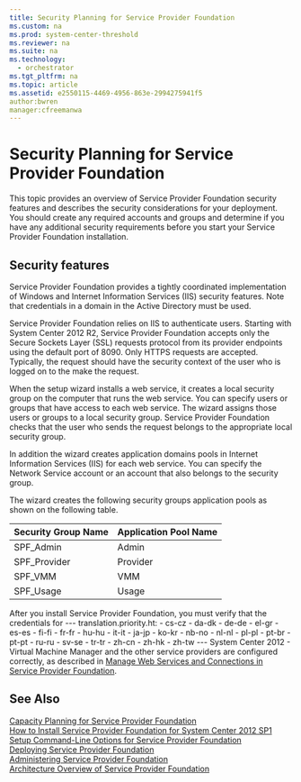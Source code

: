 ```yaml
---
title: Security Planning for Service Provider Foundation
ms.custom: na
ms.prod: system-center-threshold
ms.reviewer: na
ms.suite: na
ms.technology: 
  - orchestrator
ms.tgt_pltfrm: na
ms.topic: article
ms.assetid: e2550115-4469-4956-863e-2994275941f5
author:bwren
manager:cfreemanwa
---
```

# Security Planning for Service Provider Foundation
This topic provides an overview of Service Provider Foundation security features and describes the security considerations for your deployment. You should create any required accounts and groups and determine if you have any additional security requirements before you start your Service Provider Foundation installation.  
  
## Security features  
Service Provider Foundation provides a tightly coordinated implementation of Windows and Internet Information Services \(IIS\) security features. Note that credentials in a domain in the Active Directory must be used.  
  
Service Provider Foundation relies on IIS to authenticate users. Starting with System Center 2012 R2, Service Provider Foundation accepts only the Secure Sockets Layer \(SSL\) requests protocol from its provider endpoints using the default port of 8090. Only HTTPS requests are accepted. Typically, the request should have the security context of the user who is logged on to the make the request.  
  
When the setup wizard installs a web service, it creates a local security group on the computer that runs the web service. You can specify users or groups that have access to each web service. The wizard assigns those users or groups to a local security group. Service Provider Foundation checks that the user who sends the request belongs to the appropriate local security group.  
  
In addition the wizard creates application domains pools in Internet Information Services \(IIS\) for each web service. You can specify the Network Service account or an account that also belongs to the security group.  
  
The wizard creates the following security groups application pools as shown on the following table.  
  
|Security Group Name|Application Pool Name|  
|-----------------------|-------------------------|  
|SPF\_Admin|Admin|  
|SPF\_Provider|Provider|  
|SPF\_VMM|VMM|  
|SPF\_Usage|Usage|  
  
After you install Service Provider Foundation, you must verify that the credentials for --- translation.priority.ht:    - cs-cz   - da-dk   - de-de   - el-gr   - es-es   - fi-fi   - fr-fr   - hu-hu   - it-it   - ja-jp   - ko-kr   - nb-no   - nl-nl   - pl-pl   - pt-br   - pt-pt   - ru-ru   - sv-se   - tr-tr   - zh-cn   - zh-hk   - zh-tw --- System&nbsp;Center&nbsp;2012&nbsp;- Virtual&nbsp;Machine&nbsp;Manager and the other service providers are configured correctly, as described in [Manage Web Services and Connections in Service Provider Foundation](../../spf/Deploy/Manage-Web-Services-and-Connections-in-Service-Provider-Foundation.md).  
  
## See Also  
[Capacity Planning for Service Provider Foundation](../../spf/Deploy/Capacity-Planning-for-Service-Provider-Foundation.md)  
[How to Install Service Provider Foundation for System Center 2012 SP1](../../spf/Deploy/How-to-Install-Service-Provider-Foundation-for-System-Center-2012-SP1.md)  
[Setup Command-Line Options for Service Provider Foundation](../../spf/Deploy/Setup-Command-Line-Options-for-Service-Provider-Foundation.md)  
[Deploying Service Provider Foundation](../../spf/Deploy/Deploying-Service-Provider-Foundation.md)  
[Administering Service Provider Foundation](../../spf/Deploy/Administering-Service-Provider-Foundation.md)  
[Architecture Overview of Service Provider Foundation](../../spf/Deploy/Architecture-Overview-of-Service-Provider-Foundation.md)  
  
